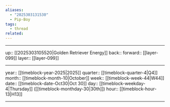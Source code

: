 ```yaml
---
aliases:
  - "2025303131530"
  - Pip-Boy
tags:
  - thread
related:
---
```




***

up:: [[2025303105520|Golden Retriever Energy]]
back:: 
forward:: [[layer-099]]
layer:: [[layer-099]]

***

year:: [[timeblock-year-2025|2025]]
quarter:: [[timeblock-quarter-4|Q4]]
month:: [[timeblock-month-10|October]]
week:: [[timeblock-week-44|W44]]
date:: [[timeblock-date-Oct30|Oct 30]]
day:: [[timeblock-weekday-4|Thursday]] ([[timeblock-monthday-30|30th]])
hour:: [[timeblock-hour-13|H13]]

***
